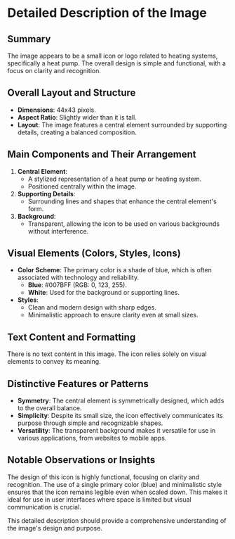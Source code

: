 # Detailed Description of the Image

## Summary
The image appears to be a small icon or logo related to heating systems, specifically a heat pump. The overall design is simple and functional, with a focus on clarity and recognition.

## Overall Layout and Structure
- **Dimensions**: 44x43 pixels.
- **Aspect Ratio**: Slightly wider than it is tall.
- **Layout**: The image features a central element surrounded by supporting details, creating a balanced composition.

## Main Components and Their Arrangement
1. **Central Element**:
   - A stylized representation of a heat pump or heating system.
   - Positioned centrally within the image.
2. **Supporting Details**:
   - Surrounding lines and shapes that enhance the central element's form.
3. **Background**:
   - Transparent, allowing the icon to be used on various backgrounds without interference.

## Visual Elements (Colors, Styles, Icons)
- **Color Scheme**: The primary color is a shade of blue, which is often associated with technology and reliability.
  - **Blue**: #007BFF (RGB: 0, 123, 255).
  - **White**: Used for the background or supporting lines.
- **Styles**:
  - Clean and modern design with sharp edges.
  - Minimalistic approach to ensure clarity even at small sizes.

## Text Content and Formatting
There is no text content in this image. The icon relies solely on visual elements to convey its meaning.

## Distinctive Features or Patterns
- **Symmetry**: The central element is symmetrically designed, which adds to the overall balance.
- **Simplicity**: Despite its small size, the icon effectively communicates its purpose through simple and recognizable shapes.
- **Versatility**: The transparent background makes it versatile for use in various applications, from websites to mobile apps.

## Notable Observations or Insights
The design of this icon is highly functional, focusing on clarity and recognition. The use of a single primary color (blue) and minimalistic style ensures that the icon remains legible even when scaled down. This makes it ideal for use in user interfaces where space is limited but visual communication is crucial.

This detailed description should provide a comprehensive understanding of the image's design and purpose.